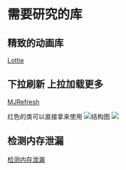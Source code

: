 # 需要研究的库

## 精致的动画库
[Lottie](https://github.com/airbnb/lottie-ios)
## 下拉刷新 上拉加载更多
[MJRefresh](https://github.com/SummerHF/MJRefresh)

红色的类可以直接拿来使用
![结构图](https://ws2.sinaimg.cn/large/006tKfTcgy1fqqyu4sopej31kw0i8jte.jpg)
![](https://ws3.sinaimg.cn/large/006tKfTcgy1fqqywo3037j30k20mq3zl.jpg)

## 检测内存泄漏
[检测内存泄漏](http://mrpeak.cn/blog/leak/)

